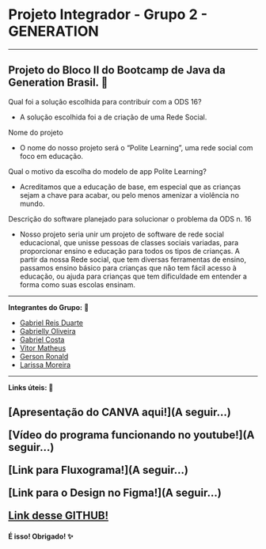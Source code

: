 # Projeto Integrador - Grupo 2 - GENERATION
------------------------
Projeto do Bloco II do Bootcamp de Java da Generation Brasil. 🔶
------------------------

Qual foi a solução escolhida para contribuir com a ODS 16?
- A solução escolhida foi a de criação de uma Rede Social.

Nome do projeto
- O nome do nosso projeto será o “Polite Learning”, uma rede social com foco em educação.

Qual o motivo da escolha do modelo de app Polite Learning?
- Acreditamos que a educação de base, em especial que as crianças sejam a chave para acabar, ou pelo menos amenizar a violência no mundo.

Descrição do software planejado para solucionar o problema da ODS n. 16

- Nosso projeto seria unir um projeto de software de rede social educacional, que unisse pessoas de classes sociais variadas, para proporcionar ensino e educação para todos os tipos de crianças. A partir da nossa Rede social, que tem diversas ferramentas de ensino, passamos ensino básico para crianças que não tem fácil acesso à educação, ou ajuda para crianças que tem dificuldade em entender a forma como suas escolas ensinam.

------------------------
<b>Integrantes do Grupo:</b> 🚸
- [Gabriel Reis Duarte](https://github.com/xlDuarte)
- [Gabrielly Oliveira](https://github.com/OliveiraGabsMaria)
- [Gabriel Costa](https://github.com/GabrielCS02)
- [Vitor Matheus](https://github.com/vmath7)
- [Gerson Ronald](https://github.com/GersonRYE)
- [Larissa Moreira](https://github.com/moreiralaRI00)
------------------------
<b>Links úteis:<b/> 📡

[Apresentação do CANVA aqui!](A seguir...)</p>
[Vídeo do programa funcionando no youtube!](A seguir...)</p>
[Link para Fluxograma!](A seguir...)</p>
[Link para o Design no Figma!](A seguir...)</p>
[Link desse GITHUB!](https://github.com/xlDuarte/Projeto-Integrador-Grupo-02)</p>
------------------------
<b>É isso! Obrigado!<b/> ✨
